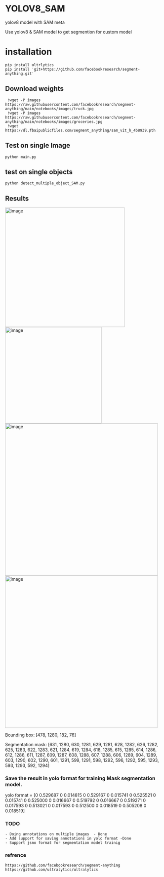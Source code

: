 # YOLOV8_SAM
yolov8 model with SAM meta


Use yolov8 & SAM model to get segmention for custom model


# installation

```
pip install ultrlytics
pip install 'git+https://github.com/facebookresearch/segment-anything.git'

```

## Download weights 
```
 !wget -P images https://raw.githubusercontent.com/facebookresearch/segment-anything/main/notebooks/images/truck.jpg
 !wget -P images https://raw.githubusercontent.com/facebookresearch/segment-anything/main/notebooks/images/groceries.jpg       
 !wget https://dl.fbaipublicfiles.com/segment_anything/sam_vit_h_4b8939.pth
```

## Test on single Image

```
python main.py
```
## test on single objects

```
python detect_multiple_object_SAM.py
```

## Results

<img width="387" alt="image" src="https://user-images.githubusercontent.com/62583018/233255080-209dec85-44e7-4460-ae9c-bf53b28374ec.png">

<img width="312" alt="image" src="https://user-images.githubusercontent.com/62583018/232183468-d1abeb02-43d0-471a-9fce-e0e40eac69a5.png">

<img width="494" alt="image" src="https://user-images.githubusercontent.com/62583018/233537939-13ff5019-1660-4ee2-ac5f-6bd824312ecc.png">

<img width="493" alt="image" src="https://user-images.githubusercontent.com/62583018/233537998-438bdc78-05b5-4153-8245-9889a52696e2.png">



Bounding box: [478, 1280, 182, 76]

Segmentation mask:
[631, 1280, 630, 1281, 629, 1281, 628, 1282, 626, 1282, 625, 1283, 622, 1283, 621, 1284, 619, 1284, 618, 1285, 615, 1285, 614, 1286, 612, 1286, 611, 1287, 609, 1287, 608, 1288, 607, 1288, 606, 1289, 604, 1289, 603, 1290, 602, 1290, 601, 1291, 599, 1291, 598, 1292, 596, 1292, 595, 1293, 593, 1293, 592, 1294]

### Save the result in yolo format for training Mask segmentation model.

yolo format = [0 0.529687 0 0.014815 0 0.529167 0 0.015741 0 0.525521 0 0.015741 0 0.525000 0 0.016667 0 0.519792 0 0.016667 0 0.519271 0 0.017593 0 0.513021 0 0.017593 0 0.512500 0 0.018519 0 0.505208 0 0.018519]


### TODO


```
- Doing annotations on multiple images  - Done
- Add support for saving annotations in yolo format -Done
- Support jsno format for segmentation model trainig

```

### refrence
```
https://github.com/facebookresearch/segment-anything
https://github.com/ultralytics/ultralytics
````
